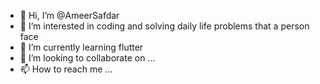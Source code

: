 - 👋 Hi, I’m @AmeerSafdar
- 👀 I’m interested in coding and solving daily life problems that a person face 
- 🌱 I’m currently learning flutter 
- 💞️ I’m looking to collaborate on ...
- 📫 How to reach me ...

<!---
AmeerSafdar/AmeerSafdar is a ✨ special ✨ repository because its `README.md` (this file) appears on your GitHub profile.
You can click the Preview link to take a look at your changes.
--->

